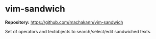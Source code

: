 # vim-sandwich

**Repository:** https://github.com/machakann/vim-sandwich

Set of operators and textobjects to search/select/edit sandwiched texts.
